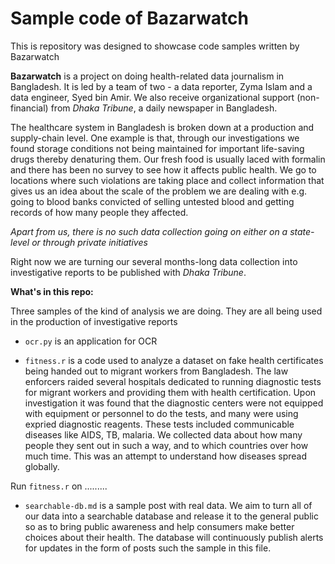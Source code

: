 # Sample code of Bazarwatch
This is repository was designed to showcase code samples written by Bazarwatch

**Bazarwatch** is a project on doing health-related data journalism in Bangladesh. It is led by a team of two - a data reporter, Zyma Islam and a data engineer, Syed bin Amir. We also receive organizational support (non-financial) from *Dhaka Tribune*, a daily newspaper in Bangladesh. 

The healthcare system in Bangladesh is broken down at a production and supply-chain level. One example is that, through our investigations we found storage conditions not being maintained for important life-saving drugs thereby denaturing them. Our fresh food is usually laced with formalin and there has been no survey to see how it affects public health. We go to locations where such violations are taking place and collect information that gives us an idea about the scale of the problem we are dealing with e.g. going to blood banks convicted of selling untested blood and getting records of how many people they affected. 

*Apart from us, there is no such data collection going on either on a state-level or through private initiatives*

Right now we are turning our several months-long data collection into investigative reports to be published with *Dhaka Tribune*. 

**What's in this repo:**

Three samples of the kind of analysis we are doing. They are all being used in the production of investigative reports

* `ocr.py` is an application for OCR 

* `fitness.r` is a code used to analyze a dataset on fake health certificates being handed out to migrant workers from Bangladesh. The law enforcers raided several hospitals dedicated to running diagnostic tests for migrant workers and providing them with health certification. Upon investigation it was found that the diagnostic centers were not equipped with equipment or personnel to do the tests, and many were using expried diagnostic reagents. These tests included communicable diseases like AIDS, TB, malaria. We collected data about how many people they sent out in such a way, and to which countries over how much time. This was an attempt to understand how diseases spread globally. 

Run `fitness.r` on .........

* `searchable-db.md` is a sample post with real data. We aim to turn all of our data into a searchable database and release it to the general public so as to bring public awareness and help consumers make better choices about their health. The database will continuously publish alerts for updates in the form of posts such the sample in this file. 



